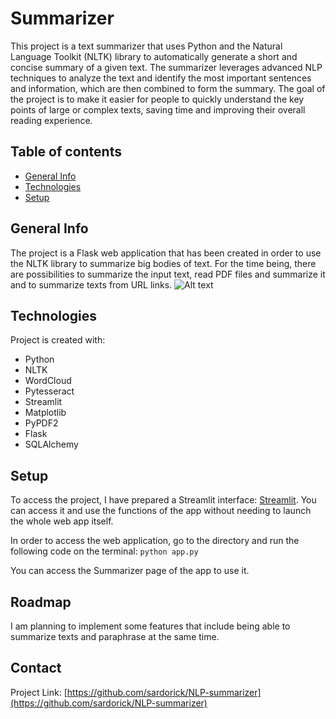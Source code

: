 # Summarizer

This project is a text summarizer that uses Python and the Natural Language Toolkit (NLTK) library to automatically generate a short and concise summary of a given text. The summarizer leverages advanced NLP techniques to analyze the text and identify the most important sentences and information, which are then combined to form the summary. The goal of the project is to make it easier for people to quickly understand the key points of large or complex texts, saving time and improving their overall reading experience.

## Table of contents

* [General Info](#general-info)
* [Technologies](#technologies)
* [Setup](#setup)

## General Info

The project is a Flask web application that has been created in order to use the NLTK library to summarize big bodies of text. For the time being, there are possibilities to summarize the input text, read PDF files and summarize it and to summarize texts from URL links. 
<img src="/static/screen1.jpg" alt="Alt text">


## Technologies

Project is created with:
* Python
* NLTK
* WordCloud
* Pytesseract
* Streamlit
* Matplotlib
* PyPDF2
* Flask
* SQLAlchemy

## Setup

To access the project, I have prepared a Streamlit interface: [Streamlit](https://sardorick-nlp-summarizer-streamlit-app-r7bvd4.streamlit.app/). You can access it and use the functions of the app without needing to launch the whole web app itself. 

In order to access the web application, go to the directory and run the following code on the terminal:
```python app.py```

You can access the Summarizer page of the app to use it. 

## Roadmap

I am planning to implement some features that include being able to summarize texts and paraphrase at the same time.

## Contact

Project Link: [https://github.com/sardorick/NLP-summarizer](https://github.com/sardorick/NLP-summarizer)    